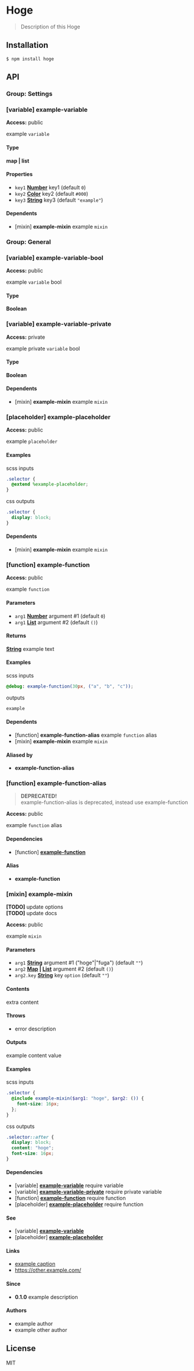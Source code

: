 # Hoge

> Description of this Hoge

## Installation

```
$ npm install hoge
```

## API

### Group: Settings

<a id="settings-variable-example-variable"></a>

### [variable] example-variable

**Access:** public

example `variable`

#### Type

**map | list**

#### Properties

+ `key1` **[Number](https://sass-lang.com/documentation/values/numbers)** key1 (default `0`)
+ `key2` **[Color](https://sass-lang.com/documentation/values/colors)** key2 (default `#000`)
+ `key3` **[String](https://sass-lang.com/documentation/values/strings)** key3 (default `"example"`)

#### Dependents

+ [mixin] **example-mixin** example `mixin`

### Group: General

<a id="general-variable-example-variable-bool"></a>

### [variable] example-variable-bool

**Access:** public

example `variable` bool

#### Type

**Boolean**

<a id="general-variable-example-variable-private"></a>

### [variable] example-variable-private

**Access:** private

example private `variable` bool

#### Type

**Boolean**

#### Dependents

+ [mixin] **example-mixin** example `mixin`

<a id="general-placeholder-example-placeholder"></a>

### [placeholder] example-placeholder

**Access:** public

example `placeholder`

#### Examples

scss inputs

```scss
.selector {
  @extend %example-placeholder;
}
```

css outputs

```css
.selector {
  display: block;
}
```

#### Dependents

+ [mixin] **example-mixin** example `mixin`

<a id="general-function-example-function"></a>

### [function] example-function

**Access:** public

example `function`

#### Parameters

+ `arg1` **[Number](https://sass-lang.com/documentation/values/numbers)** argument #1 (default `0`)
+ `arg1` **[List](https://sass-lang.com/documentation/values/lists)** argument #2 (default `()`)

#### Returns

**[String](https://sass-lang.com/documentation/values/strings)** example text

#### Examples

scss inputs

```scss
@debug: example-function(30px, ("a", "b", "c"));
```

outputs

```sh
example
```

#### Dependents

+ [function] **example-function-alias** example `function` alias
+ [mixin] **example-mixin** example `mixin`

#### Aliased by

+ **example-function-alias**

<a id="general-function-example-function-alias"></a>

### [function] example-function-alias

> **DEPRECATED!**  
> example-function-alias is deprecated, instead use example-function

**Access:** public

example `function` alias

#### Dependencies

+ [function] **[example-function](#general-function-example-function)**

#### Alias

+ **example-function**

<a id="general-mixin-example-mixin"></a>

### [mixin] example-mixin

**[TODO]** update options  
**[TODO]** update docs

**Access:** public

example `mixin`

#### Parameters

+ `arg1` **[String](https://sass-lang.com/documentation/values/strings)** argument #1 ("hoge"|"fuga") (default `""`)
+ `arg2` **[Map](https://sass-lang.com/documentation/values/maps) \| [List](https://sass-lang.com/documentation/values/lists)** argument #2 (default `()`)
+ `arg2.key` **[String](https://sass-lang.com/documentation/values/strings)** key `option` (default `""`)

#### Contents

extra content

#### Throws

+ error description

#### Outputs

example content value

#### Examples

scss inputs

```scss
.selector {
  @include example-mixin($arg1: "hoge", $arg2: ()) {
    font-size: 16px;
  };
}
```

css outputs

```css
.selector::after {
  display: block;
  content: "hoge";
  font-size: 16px;
}
```

#### Dependencies

+ [variable] **[example-variable](#settings-variable-example-variable)** require variable
+ [variable] **[example-variable-private](#general-variable-example-variable-private)** require private variable
+ [function] **[example-function](#general-function-example-function)** require function
+ [placeholder] **[example-placeholder](#general-placeholder-example-placeholder)** require function

#### See

+ [variable] **[example-variable](#settings-variable-example-variable)**
+ [placeholder] **[example-placeholder](#general-placeholder-example-placeholder)**

#### Links

+ [example caption](https://example.com/)
+ <https://other.example.com/>

#### Since

+ **0.1.0** example description

#### Authors

+ example author
+ example other author

## License

MIT
